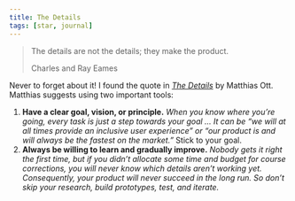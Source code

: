 ```yaml
---
title: The Details
tags: [star, journal]
---
```

<blockquote><p>The details are not the details; they make the product.</p>
<footer>Charles and Ray Eames</footer>
</blockquote>

Never to forget about it! I found the quote in *[The Details](https://matthiasott.com/notes/the-details)* by Matthias Ott. Matthias suggests using two important tools: 

1. **Have a clear goal, vision, or principle.** *When you know where you’re going, every task is just a step towards your goal … It can be “we will at all times provide an inclusive user experience” or “our product is and will always be the fastest on the market.”* Stick to your goal.
2. **Always be willing to learn and gradually improve.** *Nobody gets it right the first time, but if you didn’t allocate some time and budget for course corrections, you will never know which details aren’t working yet.  Consequently, your product will never succeed in the long run. So don’t skip your research, build prototypes, test, and iterate.*
